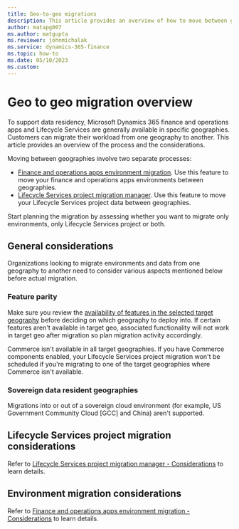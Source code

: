 ```yaml
---
title: Geo-to-geo migrations
description: This article provides an overview of how to move between geographies.
author: matapg007
ms.author: matgupta
ms.reviewer: johnmichalak
ms.service: dynamics-365-finance
ms.topic: how-to
ms.date: 05/10/2023
ms.custom:
---
```

#  Geo to geo migration overview

To support data residency, Microsoft Dynamics 365 finance and operations apps and Lifecycle Services are generally available in specific geographies. Customers can migrate their workload from one geography to another. This article provides an overview of the process and the considerations.

Moving between geographies involve two separate processes:

- [Finance and operations apps environment migration](environment-migration-process.md). Use this feature to move your finance and operations apps environments between geographies. 
- [Lifecycle Services project migration manager](../lifecycle-services/project-migration-manager.md). Use this feature to move your Lifecycle Services project data between geographies.
 

Start planning the migration by assessing whether you want to migrate only environments, only Lifecycle Services project or both.

##  General considerations

Organizations looking to migrate environments and data from one geography to another need to consider various aspects mentioned below before actual migration.

### Feature parity

Make sure you review the [availability of features in the selected target geography](deployment-options-geo.md#feature-availability-across-geographies) before deciding on which geography to deploy into. If certain features aren't available in target geo, associated functionality will not work in target geo after migration so plan migration activity accordingly.

Commerce isn't available in all target geographies. If you have Commerce components enabled, your Lifecycle Services project migration won't be scheduled if you're migrating to one of the target geographies where Commerce isn't available.

### Sovereign data resident geographies

Migrations into or out of a sovereign cloud environment (for example, US Government Community Cloud [GCC] and China) aren't supported.

## Lifecycle Services project migration considerations

Refer to [Lifecycle Services project migration manager - Considerations](../lifecycle-services/project-migration-manager.md#considerations) to learn details.

## Environment migration considerations

Refer to [Finance and operations apps environment migration - Considerations](environment-migration-process.md#considerations) to learn details.
